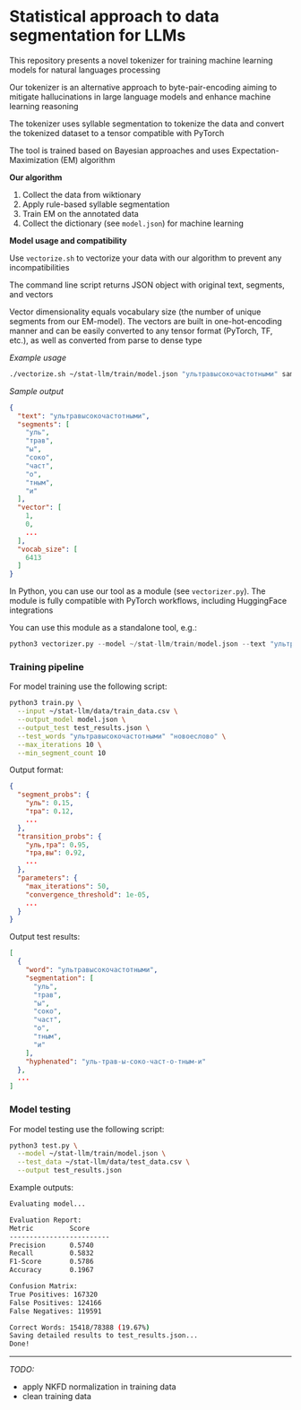 # Statistical approach to data segmentation for LLMs

This repository presents a novel tokenizer for training machine learning models for natural languages processing

Our tokenizer is an alternative approach to byte-pair-encoding aiming to mitigate hallucinations in large language models and enhance machine learning reasoning 

The tokenizer uses syllable segmentation to tokenize the data and convert the tokenized dataset to a tensor compatible with PyTorch

The tool is trained based on Bayesian approaches and uses Expectation-Maximization (EM) algorithm

**Our algorithm**

1. Collect the data from wiktionary
2. Apply rule-based syllable segmentation 
3. Train EM on the annotated data
4. Collect the dictionary (see `model.json`) for machine learning

**Model usage and compatibility**

Use `vectorize.sh` to vectorize your data with our algorithm to prevent any incompatibilities

The command line script returns JSON object with original text, segments, and vectors

Vector dimensionality equals vocabulary size (the number of unique segments from our EM-model). The vectors are built in one-hot-encoding manner and can be easily converted to any tensor format (PyTorch, TF, etc.), as well as converted from parse to dense type

*Example usage*

```bash
./vectorize.sh ~/stat-llm/train/model.json "ультравысокочастотными" sample_outputs/sample_output.json json
```

*Sample output*

```json
{
  "text": "ультравысокочастотными",
  "segments": [
    "уль",
    "трав",
    "ы",
    "соко",
    "част",
    "о",
    "тным",
    "и"
  ],
  "vector": [
    1,
    0,
    ...
  ],
  "vocab_size": [
    6413
  ]
}
```

In Python, you can use our tool as a module (see `vectorizer.py`). The module is fully compatible with PyTorch workflows, including HuggingFace integrations

You can use this module as a standalone tool, e.g.:

```python
python3 vectorizer.py --model ~/stat-llm/train/model.json --text "ультравысокочастотными"
```

### Training pipeline

For model training use the following script:

```bash
python3 train.py \
  --input ~/stat-llm/data/train_data.csv \
  --output_model model.json \
  --output_test test_results.json \
  --test_words "ультравысокочастотными" "новоеслово" \
  --max_iterations 10 \
  --min_segment_count 10
```

Output format:

```json
{
  "segment_probs": {
    "уль": 0.15,
    "тра": 0.12,
    ...
  },
  "transition_probs": {
    "уль,тра": 0.95,
    "тра,вы": 0.92,
    ...
  },
  "parameters": {
    "max_iterations": 50,
    "convergence_threshold": 1e-05,
    ...
  }
}
```

Output test results:

```json
[
  {
    "word": "ультравысокочастотными",
    "segmentation": [
      "уль",
      "трав",
      "ы",
      "соко",
      "част",
      "о",
      "тным",
      "и"
    ],
    "hyphenated": "уль-трав-ы-соко-част-о-тным-и"
  },
  ...
]
```

### Model testing

For model testing use the following script:

```bash
python3 test.py \
  --model ~/stat-llm/train/model.json \
  --test_data ~/stat-llm/data/test_data.csv \
  --output test_results.json
```

Example outputs:

```bash
Evaluating model...

Evaluation Report:
Metric         Score     
-------------------------
Precision      0.5740
Recall         0.5832
F1-Score       0.5786
Accuracy       0.1967

Confusion Matrix:
True Positives: 167320
False Positives: 124166
False Negatives: 119591

Correct Words: 15418/78388 (19.67%)
Saving detailed results to test_results.json...
Done!
```

-----

*TODO:*

- apply NKFD normalization in training data
- clean training data
